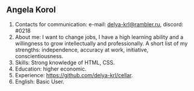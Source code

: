 ## Angela Korol
1. Contacts for communication: e-mail: delya-krl@rambler.ru, discord: #0218
2. About me: I want to change jobs, I have a high learning ability and a willingness to grow intellectually and professionally. A short list of my strengths: independence, accuracy at work, initiative, сonscientiousness.
3. Skills: Strong knowledge of HTML, CSS.
4. Education: higher economic.
5. Experience: https://github.com/delya-krl/cellar.
6. English: Basic User.